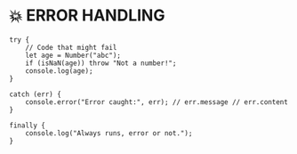 # 💥 ERROR HANDLING

    try {
        // Code that might fail
        let age = Number("abc");
        if (isNaN(age)) throw "Not a number!";
        console.log(age);
    } 
    
    catch (err) {
        console.error("Error caught:", err); // err.message // err.content
    } 
    
    finally {
        console.log("Always runs, error or not.");
    }
